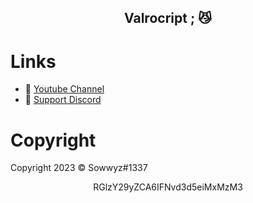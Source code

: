 <h2 align="center">
                          Valrocript <strong>;</strong> 😼
<br>


# Links
- 🔗 [Youtube Channel](https://www.youtube.com/@corexpi)
- 🔗 [Support Discord](https://discord.gg/GhQcbXVEAC)




# Copyright 
Copyright 2023 © Sowwyz#1337

</h2>
<p align="center">
   RGlzY29yZCA6IFNvd3d5eiMxMzM3
<br>
